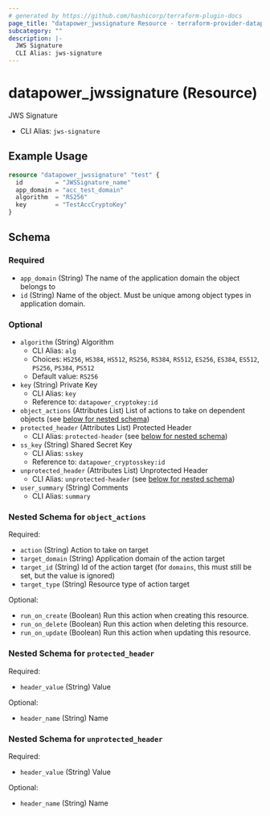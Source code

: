 ```yaml
---
# generated by https://github.com/hashicorp/terraform-plugin-docs
page_title: "datapower_jwssignature Resource - terraform-provider-datapower"
subcategory: ""
description: |-
  JWS Signature
  CLI Alias: jws-signature
---
```


# datapower_jwssignature (Resource)

JWS Signature
  - CLI Alias: `jws-signature`

## Example Usage

```terraform
resource "datapower_jwssignature" "test" {
  id         = "JWSSignature_name"
  app_domain = "acc_test_domain"
  algorithm  = "RS256"
  key        = "TestAccCryptoKey"
}
```

<!-- schema generated by tfplugindocs -->
## Schema

### Required

- `app_domain` (String) The name of the application domain the object belongs to
- `id` (String) Name of the object. Must be unique among object types in application domain.

### Optional

- `algorithm` (String) Algorithm
  - CLI Alias: `alg`
  - Choices: `HS256`, `HS384`, `HS512`, `RS256`, `RS384`, `RS512`, `ES256`, `ES384`, `ES512`, `PS256`, `PS384`, `PS512`
  - Default value: `RS256`
- `key` (String) Private Key
  - CLI Alias: `key`
  - Reference to: `datapower_cryptokey:id`
- `object_actions` (Attributes List) List of actions to take on dependent objects (see [below for nested schema](#nestedatt--object_actions))
- `protected_header` (Attributes List) Protected Header
  - CLI Alias: `protected-header` (see [below for nested schema](#nestedatt--protected_header))
- `ss_key` (String) Shared Secret Key
  - CLI Alias: `sskey`
  - Reference to: `datapower_cryptosskey:id`
- `unprotected_header` (Attributes List) Unprotected Header
  - CLI Alias: `unprotected-header` (see [below for nested schema](#nestedatt--unprotected_header))
- `user_summary` (String) Comments
  - CLI Alias: `summary`

<a id="nestedatt--object_actions"></a>
### Nested Schema for `object_actions`

Required:

- `action` (String) Action to take on target
- `target_domain` (String) Application domain of the action target
- `target_id` (String) Id of the action target (for `domains`, this must still be set, but the value is ignored)
- `target_type` (String) Resource type of action target

Optional:

- `run_on_create` (Boolean) Run this action when creating this resource.
- `run_on_delete` (Boolean) Run this action when deleting this resource.
- `run_on_update` (Boolean) Run this action when updating this resource.


<a id="nestedatt--protected_header"></a>
### Nested Schema for `protected_header`

Required:

- `header_value` (String) Value

Optional:

- `header_name` (String) Name


<a id="nestedatt--unprotected_header"></a>
### Nested Schema for `unprotected_header`

Required:

- `header_value` (String) Value

Optional:

- `header_name` (String) Name
